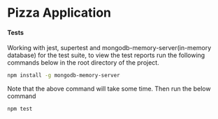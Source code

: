 # Pizza Application


#### Tests
 
Working with jest, supertest and mongodb-memory-server(in-memory database) for the test suite, to view the test reports run the following commands below in the root directory of the project.

```bash
npm install -g mongodb-memory-server
```

Note that the above command will take some time. Then run the below command

```bash
npm test
```

